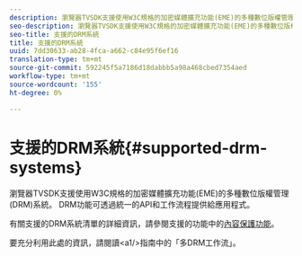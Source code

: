 ```yaml
---
description: 瀏覽器TVSDK支援使用W3C規格的加密媒體擴充功能(EME)的多種數位版權管理(DRM)系統。 DRM功能可透過統一的API和工作流程提供給應用程式。
seo-description: 瀏覽器TVSDK支援使用W3C規格的加密媒體擴充功能(EME)的多種數位版權管理(DRM)系統。 DRM功能可透過統一的API和工作流程提供給應用程式。
seo-title: 支援的DRM系統
title: 支援的DRM系統
uuid: 7dd30633-ab28-4fca-a662-c84e95f6ef16
translation-type: tm+mt
source-git-commit: 592245f5a7186d18dabbb5a98a468cbed7354aed
workflow-type: tm+mt
source-wordcount: '155'
ht-degree: 0%

---
```



# 支援的DRM系統{#supported-drm-systems}

瀏覽器TVSDK支援使用W3C規格的加密媒體擴充功能(EME)的多種數位版權管理(DRM)系統。 DRM功能可透過統一的API和工作流程提供給應用程式。

有關支援的DRM系統清單的詳細資訊，請參閱支援的功能中的[內容保護功能](../../../release-notes/tvsdk-24-browser.md#table-hls-content-protection-features)。

要充分利用此處的資訊，請閱讀[](https://helpx.adobe.com/content/dam/help/en/primetime/drm/drm_multi_drm_workflows.pdf)&lt;a1/>指南中的「多DRM工作流」。
